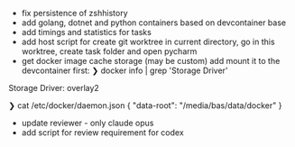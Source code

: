 - fix persistence of zshhistory
- add golang, dotnet and python containers based on devcontainer base
- add timings and statistics for tasks
- add host script for create git worktree in current directory, go in this worktree, create task folder and open pycharm
- get docker image cache storage (may be custom) add mount it to the devcontainer
first:
❯ docker info | grep 'Storage Driver'

Storage Driver: overlay2

❯ cat /etc/docker/daemon.json
  {
  "data-root": "/media/bas/data/docker"
  }
- update reviewer - only claude opus
- add script for review requirement for codex

